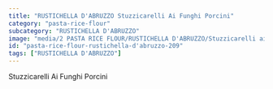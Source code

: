 ```yaml
---
title: "RUSTICHELLA D'ABRUZZO Stuzzicarelli Ai Funghi Porcini"
category: "pasta-rice-flour"
subcategory: "RUSTICHELLA D'ABRUZZO"
image: "media/2 PASTA RICE FLOUR/RUSTICHELLA D'ABRUZZO/Stuzzicarelli ai Funghi Porcini.png"
id: "pasta-rice-flour-rustichella-d'abruzzo-209"
tags: ["RUSTICHELLA D'ABRUZZO"]
---
```


Stuzzicarelli Ai Funghi Porcini
